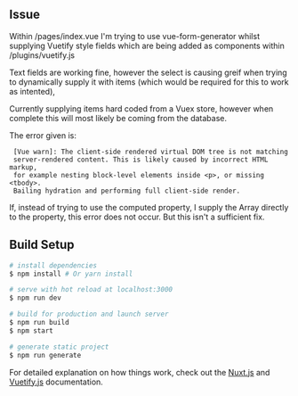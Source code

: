 ## Issue
Within /pages/index.vue I'm trying to use vue-form-generator whilst supplying Vuetify style fields which are being added as components within /plugins/vuetify.js

Text fields are working fine, however the select is causing greif when trying to dynamically supply it with items (which would be required for this to work as intented),

Currently supplying items hard coded from a Vuex store, however when complete this will most likely be coming from the database.

The error given is:

```$xsltvue.runtime.esm.js:587
 [Vue warn]: The client-side rendered virtual DOM tree is not matching 
 server-rendered content. This is likely caused by incorrect HTML markup, 
 for example nesting block-level elements inside <p>, or missing <tbody>. 
 Bailing hydration and performing full client-side render.
```

If, instead of trying to use the computed property, I supply the Array directly to the property, this error does not occur. But this isn't a sufficient fix.



## Build Setup

``` bash
# install dependencies
$ npm install # Or yarn install

# serve with hot reload at localhost:3000
$ npm run dev

# build for production and launch server
$ npm run build
$ npm start

# generate static project
$ npm run generate
```

For detailed explanation on how things work, check out the [Nuxt.js](https://github.com/nuxt/nuxt.js) and [Vuetify.js](https://vuetifyjs.com/) documentation.
